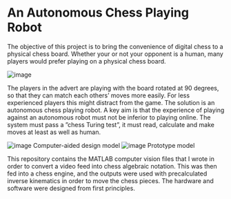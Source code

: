 # An Autonomous Chess Playing Robot
The objective of this project is to bring the convenience of digital chess to a physical chess board. Whether your or not your opponent is a human, many players would prefer playing on a physical chess board.

![image](https://user-images.githubusercontent.com/60051148/124351373-7cfe0680-dc02-11eb-969f-93b719262e02.png)

The players in the advert are playing with the board rotated at 90 degrees, so that they can match each others’ moves more easily. For less experienced players this might distract from the game. The solution is an autonomous chess playing robot. A key aim is that the experience of playing against an autonomous robot must not be inferior to playing online. The system must pass a ”chess Turing test”, it must read, calculate and make moves at least as well as human.

![image](https://user-images.githubusercontent.com/60051148/124351174-7a4ee180-dc01-11eb-8baf-f94b6d7a1248.png)
                    Computer-aided design model
![image](https://user-images.githubusercontent.com/60051148/124351189-8f2b7500-dc01-11eb-9bbc-afd59376e067.png)
                    Prototype model

This repository contains the MATLAB computer vision files that I wrote in order to convert a video feed into chess algebraic notation. This was then fed into a chess engine, and the outputs were used with precalculated inverse kinematics in order to move the chess pieces. The hardware and software were designed from first principles.

